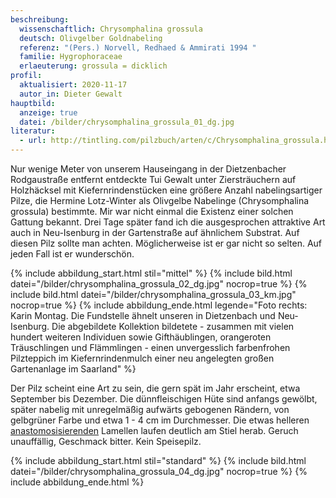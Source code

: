 ```yaml
---
beschreibung:
  wissenschaftlich: Chrysomphalina grossula
  deutsch: Olivgelber Goldnabeling
  referenz: "(Pers.) Norvell, Redhaed & Ammirati 1994 "
  familie: Hygrophoraceae
  erlaeuterung: grossula = dicklich
profil:
  aktualisiert: 2020-11-17
  autor_in: Dieter Gewalt
hauptbild:
  anzeige: true
  datei: /bilder/chrysomphalina_grossula_01_dg.jpg
literatur:
  - url: http://tintling.com/pilzbuch/arten/c/Chrysomphalina_grossula.html
---
```

Nur wenige Meter von unserem Hauseingang in der Dietzenbacher Rodgaustraße entfernt entdeckte Tui Gewalt unter Ziersträuchern auf Holzhäcksel mit Kiefernrindenstücken eine größere Anzahl nabelingsartiger Pilze, die Hermine Lotz-Winter als Olivgelbe Nabelinge (Chrysomphalina grossula) bestimmte. Mir war nicht einmal die Existenz einer solchen Gattung bekannt. Drei Tage später fand ich die ausgesprochen attraktive Art auch in Neu-Isenburg in der Gartenstraße auf ähnlichem Substrat. Auf diesen Pilz sollte man achten. Möglicherweise ist er gar nicht so selten. Auf jeden Fall ist er wunderschön.

{% include abbildung_start.html stil="mittel" %}
{% include bild.html datei="/bilder/chrysomphalina_grossula_02_dg.jpg" nocrop=true %}
{% include bild.html datei="/bilder/chrysomphalina_grossula_03_km.jpg" nocrop=true %}
{% include abbildung_ende.html legende="Foto rechts: Karin Montag. Die Fundstelle ähnelt unseren in Dietzenbach und Neu-Isenburg. Die abgebildete Kollektion bildetete - zusammen mit vielen hundert weiteren Individuen  sowie Gifthäublingen, orangeroten Träuschlingen und Flämmlingen  - einen unvergesslich farbenfrohen Pilzteppich im Kiefernrindenmulch einer neu angelegten großen Gartenanlage im Saarland" %}

Der Pilz scheint eine Art zu sein, die gern spät im Jahr erscheint, etwa September bis Dezember. Die dünnfleischigen Hüte sind anfangs gewölbt, später nabelig mit unregelmäßig aufwärts gebogenen Rändern, von gelbgrüner Farbe und etwa 1 - 4 cm im Durchmesser. Die etwas helleren [anastomosisierenden](Anastomosen "Glossar") Lamellen laufen deutlich am Stiel herab. Geruch unauffällig, Geschmack bitter. Kein Speisepilz.   

{% include abbildung_start.html stil="standard" %}
{% include bild.html datei="/bilder/chrysomphalina_grossula_04_dg.jpg" nocrop=true %}
{% include abbildung_ende.html %}